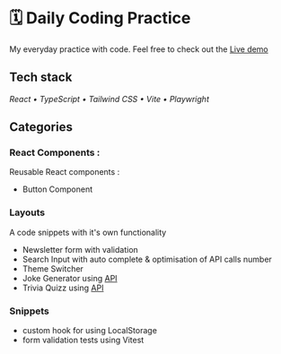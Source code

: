 # 🗓️ Daily Coding Practice

My everyday practice with code.
Feel free to check out the [Live demo](https://szczepanieceryk.github.io/daily-coding/)

## Tech stack

_React • TypeScript • Tailwind CSS • Vite • Playwright_

## Categories

### **React Components** :

Reusable React components :

- Button Component

### **Layouts**

A code snippets with it's own functionality

- Newsletter form with validation
- Search Input with auto complete & optimisation of API calls number
- Theme Switcher
- Joke Generator using [API](https://icanhazdadjoke.com/api)
- Trivia Quizz using [API](https://opentdb.com/api_config.php)

### **Snippets**

- custom hook for using LocalStorage
- form validation tests using Vitest
